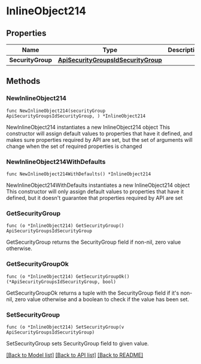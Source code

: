# InlineObject214

## Properties

Name | Type | Description | Notes
------------ | ------------- | ------------- | -------------
**SecurityGroup** | [**ApiSecurityGroupsIdSecurityGroup**](_api_security_groups__id__securityGroup.md) |  | 

## Methods

### NewInlineObject214

`func NewInlineObject214(securityGroup ApiSecurityGroupsIdSecurityGroup, ) *InlineObject214`

NewInlineObject214 instantiates a new InlineObject214 object
This constructor will assign default values to properties that have it defined,
and makes sure properties required by API are set, but the set of arguments
will change when the set of required properties is changed

### NewInlineObject214WithDefaults

`func NewInlineObject214WithDefaults() *InlineObject214`

NewInlineObject214WithDefaults instantiates a new InlineObject214 object
This constructor will only assign default values to properties that have it defined,
but it doesn't guarantee that properties required by API are set

### GetSecurityGroup

`func (o *InlineObject214) GetSecurityGroup() ApiSecurityGroupsIdSecurityGroup`

GetSecurityGroup returns the SecurityGroup field if non-nil, zero value otherwise.

### GetSecurityGroupOk

`func (o *InlineObject214) GetSecurityGroupOk() (*ApiSecurityGroupsIdSecurityGroup, bool)`

GetSecurityGroupOk returns a tuple with the SecurityGroup field if it's non-nil, zero value otherwise
and a boolean to check if the value has been set.

### SetSecurityGroup

`func (o *InlineObject214) SetSecurityGroup(v ApiSecurityGroupsIdSecurityGroup)`

SetSecurityGroup sets SecurityGroup field to given value.



[[Back to Model list]](../README.md#documentation-for-models) [[Back to API list]](../README.md#documentation-for-api-endpoints) [[Back to README]](../README.md)


